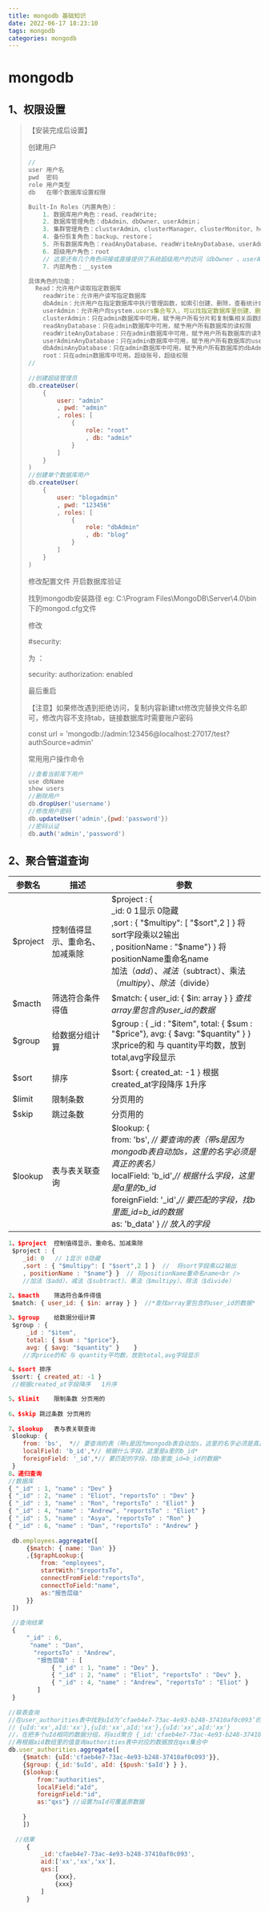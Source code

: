 ```yaml
---
title: mongodb 基础知识
date: 2022-06-17 18:23:10
tags: mongodb
categories: mongodb
---
```

# mongodb

<!--more-->

## 1、权限设置

> 【安装完成后设置】
>
> 创建用户
>
> ```js
> //
> user 用户名
> pwd  密码
> role 用户类型
> db   在哪个数据库设置权限
> 
> Built-In Roles（内置角色）：
>     1. 数据库用户角色：read、readWrite;
>     2. 数据库管理角色：dbAdmin、dbOwner、userAdmin；
>     3. 集群管理角色：clusterAdmin、clusterManager、clusterMonitor、hostManager；
>     4. 备份恢复角色：backup、restore；
>     5. 所有数据库角色：readAnyDatabase、readWriteAnyDatabase、userAdminAnyDatabase、dbAdminAnyDatabase
>     6. 超级用户角色：root  
>     // 这里还有几个角色间接或直接提供了系统超级用户的访问（dbOwner 、userAdmin、userAdminAnyDatabase）
>     7. 内部角色：__system
> 
> 具体角色的功能： 
> 	Read：允许用户读取指定数据库
>     readWrite：允许用户读写指定数据库
>     dbAdmin：允许用户在指定数据库中执行管理函数，如索引创建、删除，查看统计或访问system.profile
>     userAdmin：允许用户向system.users集合写入，可以找指定数据库里创建、删除和管理用户
>     clusterAdmin：只在admin数据库中可用，赋予用户所有分片和复制集相关函数的管理权限。
>     readAnyDatabase：只在admin数据库中可用，赋予用户所有数据库的读权限
>     readWriteAnyDatabase：只在admin数据库中可用，赋予用户所有数据库的读写权限
>     userAdminAnyDatabase：只在admin数据库中可用，赋予用户所有数据库的userAdmin权限
>     dbAdminAnyDatabase：只在admin数据库中可用，赋予用户所有数据库的dbAdmin权限。
>     root：只在admin数据库中可用。超级账号，超级权限
> //
>     
> //创建超级管理员
> db.createUser(
>     { 
>         user: "admin"
>         , pwd: "admin"
>         , roles: [
>             { 
>                 role: "root"
>                 , db: "admin" 
>             }
>         ] 
>     }
> )
> //创建单个数据库用户
> db.createUser(
>     { 
>         user: "blogadmin"
>         , pwd: "123456"
>         , roles: [
>             { 
>                 role: "dbAdmin"
>                 , db: "blog" 
>             }
>         ] 
>     }
> )
> ```
>
> 修改配置文件 开启数据库验证
>
> 找到mongodb安装路径  eg: C:\Program Files\MongoDB\Server\4.0\bin       下的mongod.cfg文件
>
> 修改  
>
> #security:
>
> 为 ： 
>
> security:
>    authorization: enabled
>
> 最后重启
>
> 【注意】如果修改遇到拒绝访问，复制内容新建txt修改完替换文件名即可，修改内容不支持tab，链接数据库时需要账户密码
>
> const url = 'mongodb://admin:123456@localhost:27017/test?authSource=admin'
>
> 常用用户操作命令
>
> ```js
> //查看当前库下用户
> use dbName
> show users
> //删除用户
> db.dropUser('username')
> //修改用户密码
> db.updateUser('admin',{pwd:'password'})
> //密码认证
> db.auth('admin','password')
> ```
>
> 

## 2、聚合管道查询

| 参数名   | 描述                           | 参数                                                         |
| -------- | ------------------------------ | ------------------------------------------------------------ |
| $project | 控制值得显示、重命名、加减乘除 | $project : { <br />_id: 0    1显示 0隐藏<br />,sort : { "$multipy": [ "$sort",2 ] }    将sort字段乘以2输出<br />, positionName : "$name"} }   将positionName重命名name<br />加法（$add）、减法（$subtract）、乘法（$multipy）、除法（$divide） |
| $macth   | 筛选符合条件得值               | $match: { user_id: { $in: array } }   *查找array里包含的user_id的数据* |
| $group   | 给数据分组计算                 | $group : {    _id : "$item",   total: { $sum : "$price"},   avg: { $avg: "$quantity" }    }<br />求price的和 与 quantity平均数，放到total,avg字段显示 |
| $sort    | 排序                           | $sort: { created_at: -1 }       根据created_at字段降序   1升序 |
| $limit   | 限制条数                       | 分页用的                                                     |
| $skip    | 跳过条数                       | 分页用的                                                     |
| $lookup  | 表与表关联查询                 | $lookup: {      <br />     from: 'bs',  *// 要查询的表（带s是因为mongodb表自动加s，这里的名字必须是真正的表名）*     <br />    localField: 'b_id',*// 根据什么字段，这里是a里的b_id*      <br />    foreignField: '_id',*// 要匹配的字段，找b里面_id=b_id的数据*     <br />    as: 'b_data'  }       *// 放入的字段* |



```js
1、$project	控制值得显示、重命名、加减乘除 
 $project : { 
    _id: 0   // 1显示 0隐藏
    ,sort : { "$multipy": [ "$sort",2 ] }  //  将sort字段乘以2输出
    , positionName : "$name"} }  // 将positionName重命名name<br />
    //加法（$add）、减法（$subtract）、乘法（$multipy）、除法（$divide）
    
2、$macth	筛选符合条件得值
 $match: { user_id: { $in: array } }  //*查找array里包含的user_id的数据*

3、$group	给数据分组计算
 $group : {   
     _id : "$item", 
     total: { $sum : "$price"},   
     avg: { $avg: "$quantity" }    }
	//求price的和 与 quantity平均数，放到total,avg字段显示

4、$sort	排序
 $sort: { created_at: -1 }       
 //根据created_at字段降序   1升序

5、$limit	限制条数 分页用的
 
6、$skip	跳过条数 分页用的
 
7、$lookup	表与表关联查询
 $lookup: {    
    from: 'bs',  *// 要查询的表（带s是因为mongodb表自动加s，这里的名字必须是真正的表名）*     
    localField: 'b_id',*// 根据什么字段，这里是a里的b_id*      
    foreignField: '_id',*// 要匹配的字段，找b里面_id=b_id的数据*  
 }
8、递归查询
//数据库
{ "_id" : 1, "name" : "Dev" }
{ "_id" : 2, "name" : "Eliot", "reportsTo" : "Dev" }
{ "_id" : 3, "name" : "Ron", "reportsTo" : "Eliot" }
{ "_id" : 4, "name" : "Andrew", "reportsTo" : "Eliot" }
{ "_id" : 5, "name" : "Asya", "reportsTo" : "Ron" }
{ "_id" : 6, "name" : "Dan", "reportsTo" : "Andrew" }
     
 db.employees.aggregate([
     {$match: { name: 'Dan' }}
     ,{$graphLookup:{
         from: "employees",
         startWith:"$reportsTo",
         connectFromField:"reportsTo",
         connectToField:"name",
         as:"报告层级"
     }}
 ])
     
 //查询结果
 { 
     "_id" : 6, 
      "name" : "Dan", 
       "reportsTo" : "Andrew", 
        "报告层级" : [ 
            { "_id" : 1, "name" : "Dev" }, 
            { "_id" : 2, "name" : "Eliot", "reportsTo" : "Dev" }, 
            { "_id" : 4, "name" : "Andrew", "reportsTo" : "Eliot" } 
        ] 
 }
     
//联表查询
//在user_authorities表中找到uId为‘cfaeb4e7-73ac-4e93-b248-37410af0c093’的数据集（有多个）
// {uId:'xx',aId:'xx'},{uId:'xx',aId:'xx'},{uId:'xx',aId:'xx'}
//，在把多个uId相同的数据分组，将aid聚合 {_id:'cfaeb4e7-73ac-4e93-b248-37410af0c093',aid:[xx,xx,xx]}
//再根据aid数组里的值查询authorities表中对应的数据放在qxs集合中
db.user_authorities.aggregate([
    {$match: {uId:'cfaeb4e7-73ac-4e93-b248-37410af0c093'}},
    {$group: {_id:'$uId', aId: {$push:'$aId'} } },
    {$lookup:{
        from:"authorities",
        localField:"aId",
        foreignField:"id",
        as:"qxs"} //设置为aId可覆盖原数据
        
    }
    ])
     
  //结果
     {
         _id:'cfaeb4e7-73ac-4e93-b248-37410af0c093',
         aid:['xx','xx','xx'],
         qxs:[
             {xxx},
             {xxx}
         ]
     }
```

